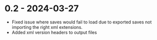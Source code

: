 # 0.2 - 2024-03-27
- Fixed issue where saves would fail to load due to exported saves not importing the right xml extensions.
- Added xml version headers to output files
